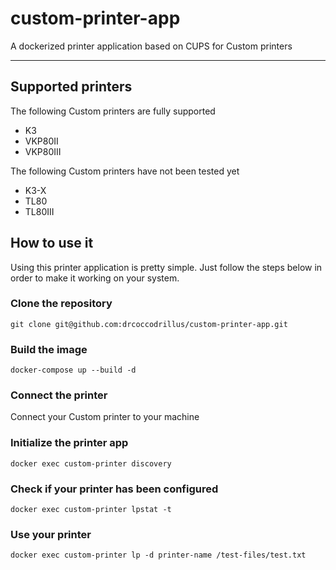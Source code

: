 # custom-printer-app

A dockerized printer application based on CUPS for Custom printers

***

## Supported printers

The following Custom printers are fully supported

- K3
- VKP80II
- VKP80III

The following Custom printers have not been tested yet
- K3-X
- TL80
- TL80III

## How to use it

Using this printer application is pretty simple. Just follow the steps below in order to make it working on your system.

### Clone the repository

`git clone git@github.com:drcoccodrillus/custom-printer-app.git`

### Build the image

`docker-compose up --build -d`

### Connect the printer

Connect your Custom printer to your machine

### Initialize the printer app

`docker exec custom-printer discovery`

### Check if your printer has been configured

`docker exec custom-printer lpstat -t`

### Use your printer

`docker exec custom-printer lp -d printer-name /test-files/test.txt`